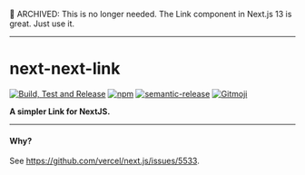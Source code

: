 📂 ARCHIVED: This is no longer needed. The Link component in Next.js 13 is great. Just use it.

---

# next-next-link

[![Build, Test and Release](https://github.com/hasparus/next-next-link/workflows/Build,%20Test%20and%20Release/badge.svg)](https://github.com/hasparus/next-next-link/actions?query=workflow%3A%22Build%2C+Test+and+Release%22)
[![npm](https://img.shields.io/npm/v/egzek.svg)](https://www.npmjs.com/next-next-link)
[![semantic-release](https://img.shields.io/badge/%20%20%F0%9F%93%A6%F0%9F%9A%80-semantic--release-e10079.svg)](https://github.com/semantic-release/semantic-release)
[![Gitmoji](https://img.shields.io/badge/gitmoji-%20😜%20😍-FFDD67.svg?style=flat-square)](https://gitmoji.carloscuesta.me/)

**A simpler Link for NextJS.**

---

#### Why?

See https://github.com/vercel/next.js/issues/5533.
